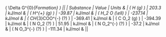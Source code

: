 \( \Delta G^{0}_{Formation} \)
	||
	| Substance					| Value		| Units		&
	| \( H (g) \)				| 203.3		| kJ/mol	&
	| \( H^{+} (g) \)			| -39.87	| kJ/mol	&
	| \( H_2 O (\ell) \)		| -237.14	| kJ/mol	&
	| \( CH_{3}COO^{-} (?) \)	| -369.41	| kJ/mol	&
	| \( C O_2 (g) \)			| -394.39	| kJ/mol	&
	| \( N O_2 (?) \)			| 51.95		| kJ/mol	&
	| \( N O_2^{-} (?) \)		| -37.2		| kJ/mol	&
	| \( N O_3^{-} (?) \)		| -111.34	| kJ/mol	&
	||